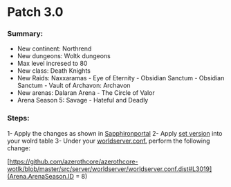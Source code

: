 # Patch 3.0

### Summary:
- New continent: Northrend
- New dungeons: Woltk dungeons
- Max level incresed to 80
- New class: Death Knights
- New Raids: Naxxaramas - Eye of Eternity - Obsidian Sanctum - Obsidian Sanctum - Vault of Archavon: Archavon
- New arenas: Dalaran Arena - The Circle of Valor
- Arena Season 5: Savage - Hateful and Deadly

### Steps:

1- Apply the changes as shown in [Sapphironportal](https://github.com/Si1ker/WoltkProgression/tree/main/patch%203.0/SapphironPortal)
2- Apply [set version](https://github.com/Si1ker/WoltkProgression/blob/0de5dcc6809d9aeb92ab1e750bf763a863820c00/patch%203.0/set%20version.sql) into your wolrd table
3- Under your [worldserver.conf.](https://github.com/azerothcore/azerothcore-wotlk/blob/81301c67d95a1e51bd269e8f4a49f373ecefeb42/src/server/worldserver/worldserver.conf.dist) perform the following change:

[https://github.com/azerothcore/azerothcore-wotlk/blob/master/src/server/worldserver/worldserver.conf.dist#L3019](Arena.ArenaSeason.ID = 8)

